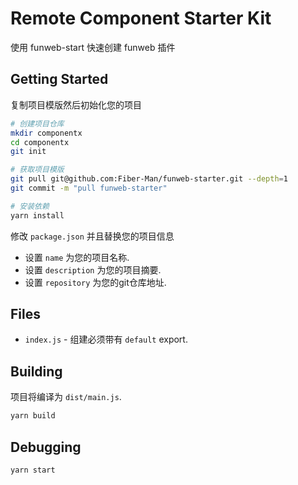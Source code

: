 # Remote Component Starter Kit

使用 funweb-start 快速创建 funweb 插件

## Getting Started

复制项目模版然后初始化您的项目

```bash
# 创建项目仓库
mkdir componentx
cd componentx
git init

# 获取项目模版
git pull git@github.com:Fiber-Man/funweb-starter.git --depth=1
git commit -m "pull funweb-starter"

# 安装依赖
yarn install
```

修改 `package.json` 并且替换您的项目信息
- 设置 `name` 为您的项目名称.
- 设置 `description` 为您的项目摘要.
- 设置 `repository` 为您的git仓库地址.

## Files

- `index.js` - 组建必须带有 `default` export.

## Building

项目将编译为 `dist/main.js`.

```bash
yarn build
```
## Debugging

```bash
yarn start
```
